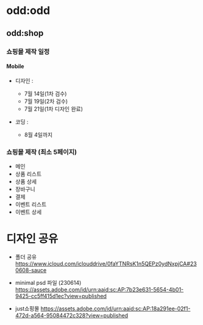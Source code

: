 # odd:odd

## odd:shop

### 쇼핑몰 제작 일정

#### Mobile

- 디자인 : 
    * 7월 14일(1차 검수)
    * 7월 19일(2차 검수)
    * 7월 21일(1차 디자인 완료)

- 코딩 : 
    * 8월 4일까지

### 쇼핑몰 제작 (최소 5페이지)
- 메인
- 상품 리스트
- 상품 상세
- 장바구니
- 결제
- 이벤트 리스트
- 이벤트 상세







# 디자인 공유

- 폴더 공유
https://www.icloud.com/iclouddrive/0faYTNRsK1n5QEPz0ydNxpjCA#230608-sauce


- minimal psd 파일 (230614)
https://assets.adobe.com/id/urn:aaid:sc:AP:7b23e631-5654-4b01-9425-cc5ff415d1ec?view=published

- just쇼핑몰
https://assets.adobe.com/id/urn:aaid:sc:AP:18a291ee-02f1-472d-a564-95084472c328?view=published